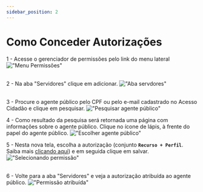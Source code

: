 ```yaml
---
sidebar_position: 2
---
```


# Como Conceder Autorizações

1 - Acesse o gerenciador de permissões pelo link do menu lateral  
!["Menu Permissões"](/_images/01_permissoes.png)  
&nbsp;  

2 - Na aba "Servidores" clique em adicionar.
!["Aba servdores"](/_images/02_permissoes.png)  
&nbsp;  

3 - Procure o agente público pelo CPF ou pelo e-mail cadastrado no Acesso Cidadão e clique em pesquisar.
!["Pesquisar agente público"](/_images/03_permissoes.png)
&nbsp;  

4 - Como resultado da pesquisa será retornada uma página com informações sobre o agente público. Clique no ícone de lápis, à frente do papel
do agente público.
!["Escolher agente público"](/_images/04_permissoes.png)
&nbsp;  

5 - Nesta nova tela, escolha a autorização (conjunto **```Recurso + Perfil```**. Saiba mais 
[clicando aqui](https://docs.admin.acessocidadao.es.gov.br/Autorizacoes/Index.html#permissoes-no-ac)) e em seguida clique em salvar.
!["Selecionando permissão"](/_images/05_permissoes.png)  
&nbsp;  

6 - Volte para a aba "Servidores" e veja a autorização atribuída ao agente público.
!["Permissão atribuída"](/_images/06_permissoes.png)